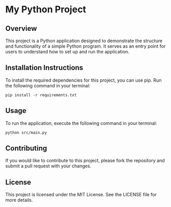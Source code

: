 # My Python Project

## Overview
This project is a Python application designed to demonstrate the structure and functionality of a simple Python program. It serves as an entry point for users to understand how to set up and run the application.

## Installation Instructions
To install the required dependencies for this project, you can use pip. Run the following command in your terminal:

```
pip install -r requirements.txt
```

## Usage
To run the application, execute the following command in your terminal:

```
python src/main.py
```

## Contributing
If you would like to contribute to this project, please fork the repository and submit a pull request with your changes.

## License
This project is licensed under the MIT License. See the LICENSE file for more details.